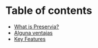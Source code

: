 # Table of contents

* [What is Preservia?](README.md)
* [Alguna ventajas](alguna-ventajas.md)
* [Key Features](key-features.md)
